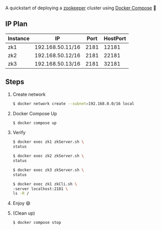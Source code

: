 A quickstart of deploying a [zookeeper](https://zookeeper.apache.org/) cluster using [Docker Compose](https://docs.docker.com/compose/) :whale2:

## IP Plan

| Instance | IP               | Port | HostPort |
| -------- | ---------------- | ---- | -------- |
| zk1      | 192.168.50.11/16 | 2181 | 12181    |
| zk2      | 192.168.50.12/16 | 2181 | 22181    |
| zk3      | 192.168.50.13/16 | 2181 | 32181    |

## Steps

1. Create network

   ```bash
   $ docker network create --subnet=192.168.0.0/16 local
   ```

2. Docker Compose Up

   ```bash
   $ docker compose up
   ```

3. Verify

   ```bash
   $ docker exec zk1 zkServer.sh \
   status
   
   $ docker exec zk2 zkServer.sh \
   status
   
   $ docker exec zk3 zkServer.sh \
   status
   
   $ docker exec zk1 zkCli.sh \
   -server localhost:2181 \
   ls -R /
   ```
   
4. Enjoy :smile:

5. (Clean up)

   ```bash
   $ docker compose stop
   ```

   

   

